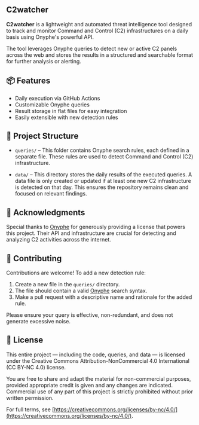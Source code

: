 ## C2watcher

**C2watcher** is a lightweight and automated threat intelligence tool designed to track and monitor Command and Control (C2) infrastructures on a daily basis using Onyphe's powerful API.

The tool leverages Onyphe queries to detect new or active C2 panels across the web and stores the results in a structured and searchable format for further analysis or alerting.

## 📦 Features

- Daily execution via GitHub Actions
- Customizable Onyphe queries
- Result storage in flat files for easy integration
- Easily extensible with new detection rules

## 📁 Project Structure

- `queries/` – This folder contains Onyphe search rules, each defined in a separate file. These rules are used to detect Command and Control (C2) infrastructure.

- `data/` – This directory stores the daily results of the executed queries. A data file is only created or updated if at least one new C2 infrastructure is detected on that day. This ensures the repository remains clean and focused on relevant findings.


## 🙏 Acknowledgments

Special thanks to [Onyphe](https://www.onyphe.io/) for generously providing a license that powers this project. Their API and infrastructure are crucial for detecting and analyzing C2 activities across the internet.

## 🤝 Contributing

Contributions are welcome! To add a new detection rule:

1. Create a new file in the `queries/` directory.
2. The file should contain a valid [Onyphe](https://www.onyphe.io/) search syntax.
3. Make a pull request with a descriptive name and rationale for the added rule.

Please ensure your query is effective, non-redundant, and does not generate excessive noise.

## 📄 License

This entire project — including the code, queries, and data — is licensed under the Creative Commons Attribution-NonCommercial 4.0 International (CC BY-NC 4.0) license.

You are free to share and adapt the material for non-commercial purposes, provided appropriate credit is given and any changes are indicated. Commercial use of any part of this project is strictly prohibited without prior written permission.

For full terms, see [https://creativecommons.org/licenses/by-nc/4.0/](https://creativecommons.org/licenses/by-nc/4.0/).
